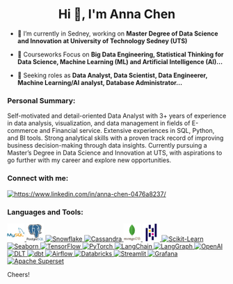 <h1 align="center">Hi 👋, I'm Anna Chen</h1>

- 🌱 I’m currently in Sedney, working on **Master Degree of Data Science and Innovation at University of Technology Sedney (UTS)**

- 🌱 Courseworks Focus on **Big Data Engineering, Statistical Thinking for Data Science, Machine Learning (ML) and Artificial Intelligence (AI)...**

-  🌱 Seeking roles as **Data Analyst, Data Scientist, Data Engineerer, Machine Learning/AI analyst, Database Administrator...**
  
<h3 align="left">Personal Summary:</h3>
Self-motivated and detail-oriented Data Analyst with 3+ years of experience in data analysis, visualization, and data management in fields of E-commerce and Financial service. Extensive experiences in SQL, Python, and BI tools. Strong analytical skills with a proven track record of improving business decision-making through data insights. Currently pursuing a Master’s Degree in Data Science and Innovation at UTS, with aspirations to go further with my career and explore new opportunities.


<h3 align="left">Connect with me:</h3>
<p align="left">
<a href="https://linkedin.com/in/https://www.linkedin.com/in/anna-chen-0476a8237/" target="blank"><img align="center" src="https://raw.githubusercontent.com/rahuldkjain/github-profile-readme-generator/master/src/images/icons/Social/linked-in-alt.svg" alt="https://www.linkedin.com/in/anna-chen-0476a8237/" height="30" width="40" /></a>
</p>

<h3 align="left">Languages and Tools:</h3>
<p align="left">
  <!-- Databases -->
  <a href="https://www.mysql.com/" target="_blank" rel="noreferrer">
    <img src="https://raw.githubusercontent.com/devicons/devicon/master/icons/mysql/mysql-original-wordmark.svg" alt="MySQL" width="40" height="40"/>
  </a>
  <a href="https://www.postgresql.org" target="_blank" rel="noreferrer">
    <img src="https://raw.githubusercontent.com/devicons/devicon/master/icons/postgresql/postgresql-original-wordmark.svg" alt="PostgreSQL" width="40" height="40"/>
  </a>
  <a href="https://www.snowflake.com/" target="_blank" rel="noreferrer">
    <img src="https://seeklogo.com/images/S/snowflake-logo-6D20C5B1E9-seeklogo.com.png" alt="Snowflake" width="40" height="40"/>
  </a>

  <a href="https://cassandra.apache.org/" target="_blank" rel="noreferrer">
    <img src="https://www.vectorlogo.zone/logos/apache_cassandra/apache_cassandra-icon.svg" alt="Cassandra" width="40" height="40"/>
  </a>
  <a href="https://www.mongodb.com/" target="_blank" rel="noreferrer">
    <img src="https://raw.githubusercontent.com/devicons/devicon/master/icons/mongodb/mongodb-original-wordmark.svg" alt="MongoDB" width="40" height="40"/>
  </a>
  

  <!-- Data & AI Libraries -->
  <a href="https://pandas.pydata.org/" target="_blank" rel="noreferrer">
    <img src="https://raw.githubusercontent.com/devicons/devicon/master/icons/pandas/pandas-original.svg" alt="Pandas" width="40" height="40"/>
  </a>
  <a href="https://scikit-learn.org/" target="_blank" rel="noreferrer">
    <img src="https://upload.wikimedia.org/wikipedia/commons/0/05/Scikit_learn_logo_small.svg" alt="Scikit-Learn" width="40" height="40"/>
  </a>
  <a href="https://seaborn.pydata.org/" target="_blank" rel="noreferrer">
    <img src="https://seaborn.pydata.org/_images/logo-mark-lightbg.svg" alt="Seaborn" width="40" height="40"/>
  </a>
  <a href="https://www.tensorflow.org" target="_blank" rel="noreferrer">
    <img src="https://www.vectorlogo.zone/logos/tensorflow/tensorflow-icon.svg" alt="TensorFlow" width="40" height="40"/>
  </a>
  <a href="https://pytorch.org/" target="_blank" rel="noreferrer">
    <img src="https://www.vectorlogo.zone/logos/pytorch/pytorch-icon.svg" alt="PyTorch" width="40" height="40"/>
  </a>

  <!-- LLM Ecosystem -->
  <a href="https://www.langchain.com/" target="_blank" rel="noreferrer">
    <img src="https://img.shields.io/badge/LangChain-000000?style=flat&logo=langchain&logoColor=white" alt="LangChain"/>
  </a>
  <a href="https://www.langchain.com/langgraph" target="_blank" rel="noreferrer">
    <img src="https://github.com/langchain-ai/langgraph/raw/main/docs/static/img/favicon.png" alt="LangGraph" width="40" height="40"/>
  </a>
  <a href="https://openai.com/" target="_blank" rel="noreferrer">
    <img src="https://seeklogo.com/images/O/openai-logo-8B9BFEDC26-seeklogo.com.png" alt="OpenAI" width="40" height="40"/>
  </a>

  <!-- Data Ingestion / Transformation / Orchestration -->
  <a href="https://dlthub.com/" target="_blank" rel="noreferrer">
    <img src="https://github.com/dlt-hub/dlt/raw/main/docs/static/img/logo.svg" alt="DLT" width="40" height="40"/>
  </a>
  <a href="https://www.getdbt.com/" target="_blank" rel="noreferrer">
    <img src="https://seeklogo.com/images/D/dbt-logo-500AB0BAA7-seeklogo.com.png" alt="dbt" width="40" height="40"/>
  </a>
  <a href="https://airflow.apache.org/" target="_blank" rel="noreferrer">
    <img src="https://www.vectorlogo.zone/logos/apache_airflow/apache_airflow-icon.svg" alt="Airflow" width="40" height="40"/>
  </a>
  <a href="https://www.databricks.com/" target="_blank" rel="noreferrer">
    <img src="https://seeklogo.com/images/D/databricks-logo-6B1D66B020-seeklogo.com.png" alt="Databricks" width="40" height="40"/>
  </a>

  <!-- Visualization & UI -->
  <a href="https://streamlit.io/" target="_blank" rel="noreferrer">
    <img src="https://streamlit.io/images/brand/streamlit-logo-primary-colormark-darktext.png" alt="Streamlit" width="70" height="40"/>
  </a>
   <a href="https://grafana.com" target="_blank" rel="noreferrer">
    <img src="https://www.vectorlogo.zone/logos/grafana/grafana-icon.svg" alt="Grafana" width="40" height="40"/>
  </a>
  <a href="https://superset.apache.org/" target="_blank" rel="noreferrer">
    <img src="https://www.vectorlogo.zone/logos/apache_superset/apache_superset-icon.svg" alt="Apache Superset" width="40" height="40"/>
  </a>



Cheers!
